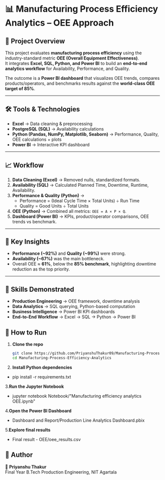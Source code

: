 # 📊 Manufacturing Process Efficiency Analytics – OEE Approach  

## 📌 Project Overview  
This project evaluates **manufacturing process efficiency** using the industry-standard metric **OEE (Overall Equipment Effectiveness)**.  
It integrates **Excel, SQL, Python, and Power BI** to build an **end-to-end analytics workflow** for Availability, Performance, and Quality.  

The outcome is a **Power BI dashboard** that visualizes OEE trends, compares products/operators, and benchmarks results against the **world-class OEE target of 85%**.  

---

## 🛠️ Tools & Technologies  
- **Excel** → Data cleaning & preprocessing  
- **PostgreSQL (SQL)** → Availability calculations  
- **Python (Pandas, NumPy, Matplotlib, Seaborn)** → Performance, Quality, OEE calculations + plots  
- **Power BI** → Interactive KPI dashboard  


---

## 📈 Workflow  

1. **Data Cleaning (Excel)** → Removed nulls, standardized formats.  
2. **Availability (SQL)** → Calculated Planned Time, Downtime, Runtime, Availability.  
3. **Performance & Quality (Python)** →  
   - Performance = (Ideal Cycle Time × Total Units) ÷ Run Time  
   - Quality = Good Units ÷ Total Units  
4. **OEE (Python)** → Combined all metrics: `OEE = A × P × Q`.  
5. **Dashboard (Power BI)** → KPIs, product/operator comparisons, OEE trends vs benchmark.  

---


## 🔑 Key Insights  
- **Performance (~92%)** and **Quality (~99%)** were strong.  
- **Availability (~67%)** was the main bottleneck.  
- Overall OEE ≈ **61%**, below the **85% benchmark**, highlighting downtime reduction as the top priority.  

---

## 🎯 Skills Demonstrated  
- **Production Engineering** → OEE framework, downtime analysis  
- **Data Analytics** → SQL querying, Python-based computation  
- **Business Intelligence** → Power BI KPI dashboards  
- **End-to-End Workflow** → Excel → SQL → Python → Power BI

## 🚀 How to Run  

1. **Clone the repo**  
   ```bash
   git clone https://github.com/PriyanshuThakur09/Manufacturing-Process-Efficiency-Analytics.git
   cd Manufacturing-Process-Efficiency-Analytics
   
2. **Install Python dependencies**

- pip install -r requirements.txt

3.**Run the Jupyter Notebook**
- jupyter notebook Notebook/"Manufacturing efficiency analytics OEE.ipynb"

4.**Open the Power BI Dashboard**

- Dashboard and Report/Production Line Analytics Dashboard.pbix

5.**Explore final results**

- Final result - OEE/oee_results.csv



## 📌 Author  
👤 **Priyanshu Thakur**  
Final Year B.Tech Production Engineering, NIT Agartala  

